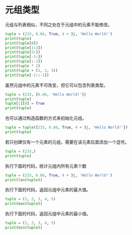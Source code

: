 # 元组类型

元组与列表相似，不同之处在于元组中的元素不能修改。

```python
tuple = (233, 6.66, True, 4 + 3j, 'Hello World!')
print(tuple)
print(tuple[0])
print(tuple[1:3])
print(tuple[2:])
print(tuple[-1:])
print(tuple[:-1])
print(tuple * 2)
print(tuple + (1, 2, 3))
print(tuple[-1::-1])
```

虽然元组中的元素不可改变，但它可以包含列表类型。

```python
tuple = (233, [6.66, 'Hello World!'])
print(tuple)
tuple[1][0] = True
print(tuple)
```

也可以通过构造函数的方式来初始化元组。

```python
tuple = tuple({233, 6.66, True, 4 + 3j, 'Hello World!'})
print(tuple)
```

若只创建仅有一个元素的元组，需要在该元素后面添加一个逗号。

```python
tuple = (233,)
print(tuple)
```

执行下面的代码，统计元组内所有元素个数

```python
tuple = (233, 6.66, True, 4 + 3j, 'Hello World!')
print(len(tuple))
```

执行下面的代码，返回元组中元素的最大值。

```python
tuple = (1, 2, 3, 4, 5)
print(max(tuple))
```

执行下面的代码，返回元组中元素的最小值。

```python
tuple = (1, 2, 3, 4, 5)
print(min(tuple))
```

